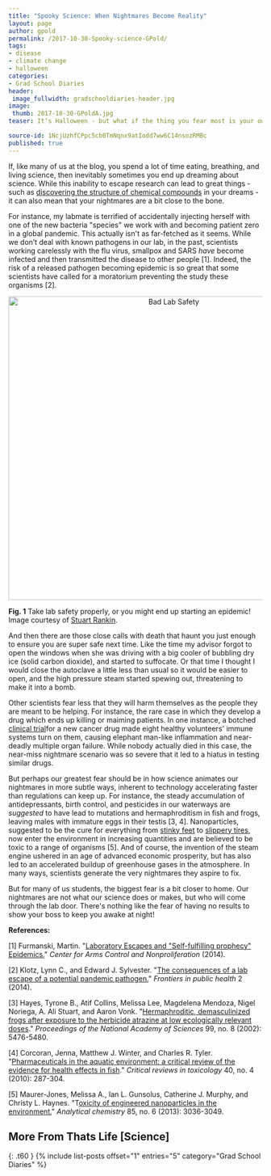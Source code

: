```yaml
---
title: "Spooky Science: When Nightmares Become Reality"
layout: page
author: gpold
permalink: /2017-10-30-Spooky-science-GPold/
tags:
- disease
- climate change
- halloween
categories:
- Grad School Diaries
header:
 image_fullwidth: gradschooldiaries-header.jpg
image:
 thumb: 2017-10-30-GPoldA.jpg
teaser: It’s Halloween - but what if the thing you fear most is your own research?

source-id: 1NcjUzhfCPpc5cb0TmNqnx9atIodd7ww6C14nsozRMBc
published: true
---
```

If, like many of us at the blog, you spend a lot of time eating, breathing, and living science, then inevitably sometimes you end up dreaming about science. While this inability to escape research can lead to great things - such as [discovering the structure of chemical compounds](https://en.wikipedia.org/wiki/August_Kekul%C3%A9#Kekul.C3.A9.27s_dream) in your dreams -  it can also mean that your nightmares are a bit close to the bone. 

For instance, my labmate is terrified of accidentally injecting herself with one of the new bacteria "species" we work with and becoming patient zero in a global pandemic. This actually isn't as far-fetched as it seems. While we don’t deal with known pathogens in our lab, in the past, scientists working carelessly with the flu virus, smallpox and SARS *have* become infected and then transmitted the disease to other people [1]. Indeed, the risk of a released pathogen becoming epidemic is so great that some scientists have called for a moratorium preventing the  study these organisms [2].

<center><a data-flickr-embed="true"  href="https://www.flickr.com/photos/24354425@N03/10437201526" title="Bad Lab Safety"><img src="https://farm8.staticflickr.com/7338/10437201526_12257b6386_z.jpg" width="640" height="601" alt="Bad Lab Safety"></a><script async src="//embedr.flickr.com/assets/client-code.js" charset="utf-8"></script></center>

**Fig. 1** Take lab safety properly, or you might end up starting an epidemic! Image courtesy of [Stuart Rankin](https://www.flickr.com/photos/24354425@N03/10437201526).

And then there are those close calls with death that haunt you just enough to ensure you are super safe next time. Like the time my advisor forgot to open the windows when she was driving with a big cooler of bubbling dry ice (solid carbon dioxide), and started to suffocate. Or that time I thought I would close the autoclave a little less than usual so it would be easier to open, and the high pressure steam started spewing out, threatening to make it into a bomb. 

Other scientists fear less that they will harm themselves as the people they are meant to be helping. For instance, the rare case in which they develop a drug which ends up killing or maiming patients. In one instance, a botched [clinical trial](http://www.huffingtonpost.co.uk/entry/the-drug-trial-bbc-examines-what-went-wrong-in-the-infamous-elephant-men-case_uk_58ac3bd1e4b07028b703c926)for a new cancer drug made eight healthy volunteers' immune systems turn on them, causing elephant man-like inflammation and near-deadly multiple organ failure. While nobody actually died in this case, the near-miss nightmare scenario was so severe that it led to a hiatus in testing similar drugs.

But perhaps our greatest fear should be in how science animates our nightmares in more subtle ways, inherent to technology accelerating faster than regulations can keep up. For instance, the steady accumulation of antidepressants, birth control, and pesticides in our waterways are *suggested* to have lead to mutations and hermaphroditism in fish and frogs, leaving males with immature eggs in their testis [3, 4]. Nanoparticles, suggested to be the cure for everything from [stinky feet](http://sustainable-nano.com/2013/08/06/silver-for-your-smelly-socks/) to [slippery tires](http://ec.europa.eu/health/scientific_committees/opinions_layman/en/nanotechnologies/l-3/5-nanoparticles-consumer-products.htm), now enter the environment in increasing quantities and are believed to be toxic to a range of organisms [5]. And of course, the invention of the steam engine ushered in an age of advanced economic prosperity, but has also led to an accelerated buildup of greenhouse gases in the atmosphere. In many ways, scientists generate the very nightmares they aspire to fix. 

But for many of us students, the biggest fear is a bit closer to home. Our nightmares are not what our science does or makes, but who will come through the lab door. There's nothing like the fear of having no results to show your boss to keep you awake at night!

**References:**

[1] Furmanski, Martin. "[Laboratory Escapes and "Self-fulfilling prophecy" Epidemics.](https://armscontrolcenter.org/wp-content/uploads/2016/02/Escaped-Viruses-final-2-17-14-copy.pdf)" *Center for Arms Control and Nonproliferation* (2014).

[2] Klotz, Lynn C., and Edward J. Sylvester. "[The consequences of a lab escape of a potential pandemic pathogen.](https://www.ncbi.nlm.nih.gov/pmc/articles/PMC4128296/)" *Frontiers in public health* 2 (2014).

[3] Hayes, Tyrone B., Atif Collins, Melissa Lee, Magdelena Mendoza, Nigel Noriega, A. Ali Stuart, and Aaron Vonk. "[Hermaphroditic, demasculinized frogs after exposure to the herbicide atrazine at low ecologically relevant doses](http://www.wildcalifornia.org/wp-content/uploads/2010/07/Hayes-et-al.pdf)." *Proceedings of the National Academy of Sciences* 99, no. 8 (2002): 5476-5480.

[4] Corcoran, Jenna, Matthew J. Winter, and Charles R. Tyler. "[Pharmaceuticals in the aquatic environment: a critical review of the evidence for health effects in fish](http://www.tandfonline.com/doi/abs/10.3109/10408440903373590)." *Critical reviews in toxicology* 40, no. 4 (2010): 287-304.

[5] Maurer-Jones, Melissa A., Ian L. Gunsolus, Catherine J. Murphy, and Christy L. Haynes. "T[oxicity of engineered nanoparticles in the environment.](http://pubs.acs.org/doi/abs/10.1021/ac303636s)" *Analytical chemistry* 85, no. 6 (2013): 3036-3049.

## More From Thats Life [Science]
{: .t60 }
{% include list-posts offset="1" entries="5" category="Grad School Diaries" %}

